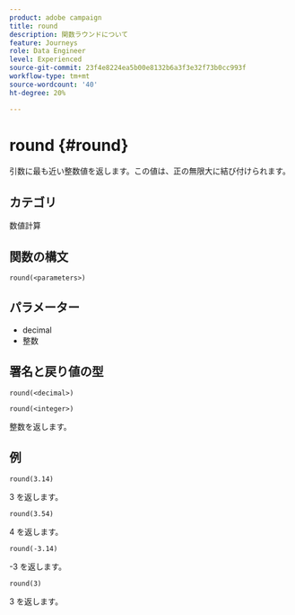 ```yaml
---
product: adobe campaign
title: round
description: 関数ラウンドについて
feature: Journeys
role: Data Engineer
level: Experienced
source-git-commit: 23f4e8224ea5b00e8132b6a3f3e32f73b0cc993f
workflow-type: tm+mt
source-wordcount: '40'
ht-degree: 20%

---
```


# round {#round}

引数に最も近い整数値を返します。この値は、正の無限大に結び付けられます。

## カテゴリ

数値計算

## 関数の構文

`round(<parameters>)`

## パラメーター

* decimal
* 整数

## 署名と戻り値の型

`round(<decimal>)`

`round(<integer>)`

整数を返します。

## 例

`round(3.14)`

3 を返します。

`round(3.54)`

4 を返します。

`round(-3.14)`

-3 を返します。

`round(3)`

3 を返します。
